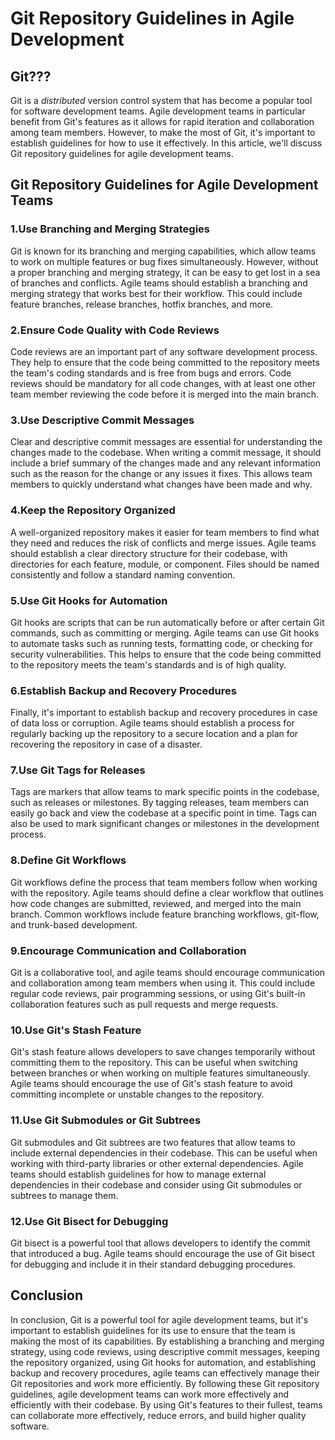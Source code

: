 # Git Repository Guidelines in Agile Development

## Git???
Git is a *distributed* version control system that has become a popular tool for software development teams. Agile development teams in particular benefit from Git's features as it allows for rapid iteration and collaboration among team members. However, to make the most of Git, it's important to establish guidelines for how to use it effectively. In this article, we'll discuss Git repository guidelines for agile development teams.

## Git Repository Guidelines for Agile Development Teams

### 1.Use Branching and Merging Strategies
Git is known for its branching and merging capabilities, which allow teams to work on multiple features or bug fixes simultaneously. However, without a proper branching and merging strategy, it can be easy to get lost in a sea of branches and conflicts. Agile teams should establish a branching and merging strategy that works best for their workflow. This could include feature branches, release branches, hotfix branches, and more.

### 2.Ensure Code Quality with Code Reviews
Code reviews are an important part of any software development process. They help to ensure that the code being committed to the repository meets the team's coding standards and is free from bugs and errors. Code reviews should be mandatory for all code changes, with at least one other team member reviewing the code before it is merged into the main branch.

### 3.Use Descriptive Commit Messages
Clear and descriptive commit messages are essential for understanding the changes made to the codebase. When writing a commit message, it should include a brief summary of the changes made and any relevant information such as the reason for the change or any issues it fixes. This allows team members to quickly understand what changes have been made and why.

### 4.Keep the Repository Organized
A well-organized repository makes it easier for team members to find what they need and reduces the risk of conflicts and merge issues. Agile teams should establish a clear directory structure for their codebase, with directories for each feature, module, or component. Files should be named consistently and follow a standard naming convention.

### 5.Use Git Hooks for Automation
Git hooks are scripts that can be run automatically before or after certain Git commands, such as committing or merging. Agile teams can use Git hooks to automate tasks such as running tests, formatting code, or checking for security vulnerabilities. This helps to ensure that the code being committed to the repository meets the team's standards and is of high quality.

### 6.Establish Backup and Recovery Procedures
Finally, it's important to establish backup and recovery procedures in case of data loss or corruption. Agile teams should establish a process for regularly backing up the repository to a secure location and a plan for recovering the repository in case of a disaster.

### 7.Use Git Tags for Releases
Tags are markers that allow teams to mark specific points in the codebase, such as releases or milestones. By tagging releases, team members can easily go back and view the codebase at a specific point in time. Tags can also be used to mark significant changes or milestones in the development process.

### 8.Define Git Workflows
Git workflows define the process that team members follow when working with the repository. Agile teams should define a clear workflow that outlines how code changes are submitted, reviewed, and merged into the main branch. Common workflows include feature branching workflows, git-flow, and trunk-based development.

### 9.Encourage Communication and Collaboration
Git is a collaborative tool, and agile teams should encourage communication and collaboration among team members when using it. This could include regular code reviews, pair programming sessions, or using Git's built-in collaboration features such as pull requests and merge requests.

### 10.Use Git's Stash Feature
Git's stash feature allows developers to save changes temporarily without committing them to the repository. This can be useful when switching between branches or when working on multiple features simultaneously. Agile teams should encourage the use of Git's stash feature to avoid committing incomplete or unstable changes to the repository.

### 11.Use Git Submodules or Git Subtrees
Git submodules and Git subtrees are two features that allow teams to include external dependencies in their codebase. This can be useful when working with third-party libraries or other external dependencies. Agile teams should establish guidelines for how to manage external dependencies in their codebase and consider using Git submodules or subtrees to manage them.

### 12.Use Git Bisect for Debugging
Git bisect is a powerful tool that allows developers to identify the commit that introduced a bug. Agile teams should encourage the use of Git bisect for debugging and include it in their standard debugging procedures.

## Conclusion
In conclusion, Git is a powerful tool for agile development teams, but it's important to establish guidelines for its use to ensure that the team is making the most of its capabilities. By establishing a branching and merging strategy, using code reviews, using descriptive commit messages, keeping the repository organized, using Git hooks for automation, and establishing backup and recovery procedures, agile teams can effectively manage their Git repositories and work more efficiently. By following these Git repository guidelines, agile development teams can work more effectively and efficiently with their codebase. By using Git's features to their fullest, teams can collaborate more effectively, reduce errors, and build higher quality software.
